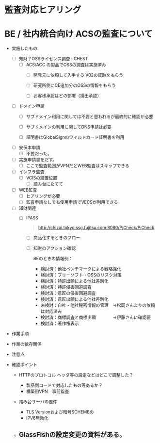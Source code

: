 # 監査対応ヒアリング

# BE / 社内統合向け ACSの監査について

- 実施したもの

  - [ ] 知財？OSSライセンス調査 : CHEST
    - [ ] ACS/ACC の製品でOSSの調査は実施済み
      - [ ] 開発元に依頼して入手する V02の証跡をもらう
      - [ ] 研究所側にCE追加分のOSSの情報をもらう
      - [ ] お客様承認はどの部署（揚田承認）


  - [ ] ドメイン申請
    - [ ] サブドメイン利用に関しては不要と思われるが最終的に確認が必要
    - [ ] サブドメインの利用に関してDNS申請は必要
    - [ ] 証明書はGlobalSignのワイルドカード証明書を利用


  - [ ] 安保本申請
    - [ ] 不要だった。
  
  - [ ] 実施申請書をだす。
    - [ ] ここで監査範囲がVPNだとWEB監査はスキップできる
  
  - [ ] インフラ監査
    - [ ] VCISの設置位置
      - [ ] 踏み台にたてて
  - [ ] WEB監査
    - [ ] ヒアリングが必要
    - [ ] 監査申請なしでも使用申請でVECSが利用できる
  
  - [ ] 知財関連
    - [ ] IPASS
  
        > http://chizai.tokyo.ssg.fujitsu.com:8080/PjCheck/PjCheck

      - [ ] 商品化するときのフロー
      - [ ] 知財のアクション確認

        BEのときの情報例：

        - 検討済：他社ベンチマークによる戦略強化
        - 検討済：フリーソフト・OSSのリスク対策
        - 検討済：特許出願による他社差別化
        - 検討済：特許侵害回避調査
        - 検討済：意匠の侵害回避調査
        - 検討済：意匠出願による他社差別化
        - 未検討：自社・他社秘密情報の管理　⇒松岡さんよりの依頼は対応済み
        - 検討済：商標調査と商標出願　　　　⇒伊藤さんに確認要
        - 検討済：著作権表示

- 作業手順

- 作業の依存関係

- 注意点

- 確認ポイント
  - HTTPのプロトコル ヘッダ等の設定などはどこで調整した？
    - 製品側コードで対応したもの等あるか？
    - 構築用VPN　事前監査
  - 踏み台サーバの要件
    - TLS Versionおよび暗号SCHEMEの
    - IPV6無効化

  - GlassFishの設定変更の資料がある。
    - 